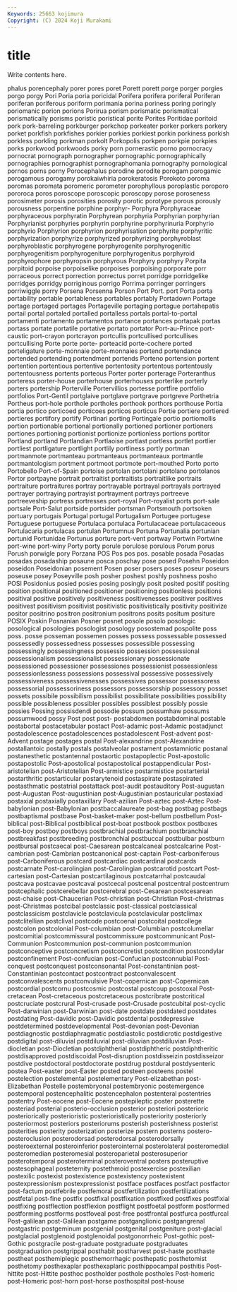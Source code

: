 ```yaml
---
Keywords: 25663 kojimura
Copyright: (C) 2024 Koji Murakami
---
```


# title

Write contents here.



phalus porencephaly porer pores poret Porett porett
porge porger porgies porgo porgy Pori Poria poria poricidal Porifera
porifera poriferal Poriferan poriferan poriferous poriform porimania porina poriness poring
poringly poriomanic porion porions Porirua porism porismatic porismatical porismatically porisms
poristic poristical porite Porites Poritidae poritoid pork pork-barreling porkburger porkchop
porkeater porker porkers porkery porket porkfish porkfishes porkier porkies porkiest
porkin porkiness porkish porkless porkling porkman porkolt Porkopolis porkpen porkpie
porkpies porks porkwood porkwoods porky porn pornerastic porno pornocracy pornocrat
pornograph pornographer pornographic pornographically pornographies pornographist pornographomania pornography pornological pornos
porns porny Porocephalus porodine porodite porogam porogamic porogamous porogamy porokaiwhiria
porokeratosis Porokoto poroma poromas poromata poromeric porometer porophyllous poroplastic poroporo
pororoca poros poroscope poroscopic poroscopy porose poroseness porosimeter porosis porosities
porosity porotic porotype porous porously porousness porpentine porphine porphyr- Porphyra
Porphyraceae porphyraceous porphyratin Porphyrean porphyria Porphyrian porphyrian Porphyrianist porphyries porphyrin
porphyrine porphyrinuria Porphyrio porphyrio Porphyrion porphyrion porphyrisation porphyrite porphyritic porphyrization
porphyrize porphyrized porphyrizing porphyroblast porphyroblastic porphyrogene porphyrogenite porphyrogenitic porphyrogenitism porphyrogeniture
porphyrogenitus porphyroid porphyrophore porphyropsin porphyrous Porphyry porphyry Porpita porpitoid porpoise
porpoiselike porpoises porpoising porporate porr porraceous porrect porrection porrectus porret
porridge porridgelike porridges porridgy porriginous porrigo Porrima porringer porringers porriwiggle
porry Porsena Porsenna Porson Port Port. port Porta porta portability
portable portableness portables portably Portadown Portage portage portaged portages Portageville
portaging portague portahepatis portail portal portaled portalled portalless portals portal-to-portal
portamenti portamento portamentos portance portances portapak portas portass portate portatile
portative portato portator Port-au-Prince port-caustic port-crayon portcrayon portcullis portcullised portcullises
portcullising Porte porte porte- porteacid porte-cochere ported porteligature porte-monnaie porte-monnaies
portend portendance portended portending portendment portends Porteno portension portent portention
portentious portentive portentosity portentous portentously portentousness portents porteous Porter porter
porterage Porteranthus porteress porter-house porterhouse porterhouses porterlike porterly porters portership
Porterville Portervillios portesse portfire portfolio portfolios Port-Gentil portglaive portglave portgrave
portgreve Porthetria Portheus port-hole porthole portholes porthook porthors porthouse Portia
portia portico porticoed porticoes porticos porticus Portie portiere portiered portieres
portifory portify Portinari porting Portingale portio portiomollis portion portionable portional
portionally portioned portioner portioners portiones portioning portionist portionize portionless portions
portitor Portland portland Portlandian Portlaoise portlast portless portlet portlier portliest
portligature portlight portlily portliness portly portman portmanmote portmanteau portmanteaus portmanteaux
portmantle portmantologism portment portmoot portmote port-mouthed Porto porto Portobello Port-of-Spain
portoise portolan portolani portolano portolanos Portor portpayne portrait portraitist portraitists
portraitlike portraits portraiture portraitures portray portrayable portrayal portrayals portrayed portrayer
portraying portrayist portrayment portrays portreeve portreeveship portress portresses port-royal Port-royalist
ports port-sale portsale Port-Salut portside portsider portsman Portsmouth portsoken portuary
portugais Portugal portugal Portugalism Portugee portugese Portuguese portuguese Portulaca portulaca
Portulacaceae portulacaceous Portulacaria portulacas portulan Portumnus Portuna Portunalia portunian portunid
Portunidae Portunus porture port-vent portway Portwin Portwine port-wine port-winy Porty
porty porule porulose porulous Porum porus Porush porwigle pory Porzana
POS Pos pos pos. posable posada Posadas posadas posadaship posaune
posca poschay pose posed Posehn Poseidon poseidon Poseidonian posement Posen
poser posers poses poseur poseurs poseuse posey Poseyville posh posher
poshest poshly poshness posho POSI Posidonius posied posies posing posingly
posit posited positif positing position positional positioned positioner positioning positionless
positions positival positive positively positiveness positivenesses positiver positives positivest positivism
positivist positivistic positivistically positivity positivize positor positrino positron positronium positrons
posits positum positure POSIX Poskin Posnanian Posner posnet posole posolo
posologic posological posologies posologist posology posostemad pospolite poss poss. posse
posseman possemen posses possess possessable possessed possessedly possessedness possesses possessible
possessing possessingly possessingness possessio possession possessional possessionalism possessionalist possessionary possessionate
possessioned possessioner possessiones possessionist possessionless possessionlessness possessions possessival possessive possessively
possessiveness possessivenesses possessives possessor possessoress possessorial possessoriness possessors possessorship possessory
posset possets possibile possibilism possibilist possibilitate possibilities possibility possible possibleness
possibler possibles possiblest possibly possie possies Possing possisdendi possodie possum
possumhaw possums possumwood possy Post post post- postabdomen postabdominal postable
postabortal postacetabular postact Post-adamic post-Adamic postadjunct postadolescence postadolescences postadolescent Post-advent
post-Advent postage postages postal Post-alexandrine post-Alexandrine postallantoic postally postals postalveolar
postament postamniotic postanal postanesthetic postantennal postaortic postapoplectic Post-apostolic postapostolic Post-apostolical
postapostolical postappendicular Post-aristotelian post-Aristotelian Post-armistice postarmistice postarterial postarthritic postarticular postarytenoid
postaspirate postaspirated postasthmatic postatrial postattack post-audit postauditory Post-augustan post-Augustan Post-augustinian
post-Augustinian postauricular postaxiad postaxial postaxially postaxillary Post-azilian Post-aztec post-Aztec Post-babylonian
post-Babylonian postbaccalaureate post-bag postbag postbags postbaptismal postbase Post-basket-maker post-bellum postbellum
Post-biblical post-Biblical postbiblical post-boat postbook postbox postboxes post-boy postboy postboys
postbrachial postbrachium postbranchial postbreakfast postbreeding postbronchial postbuccal postbulbar postburn postbursal
postcaecal post-Caesarean postcalcaneal postcalcarine Post-cambrian post-Cambrian postcanonical post-captain Post-carboniferous post-Carboniferous
postcard postcardiac postcardinal postcards postcarnate Post-carolingian post-Carolingian postcarotid postcart Post-cartesian
post-Cartesian postcartilaginous postcatarrhal postcaudal postcava postcavae postcaval postcecal postcenal postcentral
postcentrum postcephalic postcerebellar postcerebral post-Cesarean postcesarean post-chaise post-Chaucerian Post-christian post-Christian
Post-christmas post-Christmas postcibal postclassic post-classical postclassical postclassicism postclavicle postclavicula postclavicular
postclimax postclitellian postclival postcode postcoenal postcoital postcollege postcolon postcolonial Post-columbian
post-Columbian postcolumellar postcomitial postcommissural postcommissure postcommunicant Post-Communion Postcommunion post-communion postcommunion
postconceptive postconcretism postconcretist postcondition postcondylar postconfinement Post-confucian post-Confucian postconnubial Post-conquest
postconquest postconsonantal Post-constantinian post-Constantinian postcontact postcontract postconvalescent postconvalescents postconvulsive Post-copernican
post-Copernican postcordial postcornu postcosmic postcostal postcoup postcoxal Post-cretacean Post-cretaceous postcretaceous
postcribrate postcritical postcruciate postcrural Post-crusade post-Crusade postcubital post-cyclic Post-darwinian post-Darwinian
post-date postdate postdated postdates postdating Post-davidic post-Davidic postdental postdepressive postdetermined
postdevelopmental Post-devonian post-Devonian postdiagnostic postdiaphragmatic postdiastolic postdicrotic postdigestive postdigital post-diluvial
postdiluvial post-diluvian postdiluvian Post-diocletian post-Diocletian postdiphtherial postdiphtheric postdiphtheritic postdisapproved postdiscoidal
Post-disruption postdisseizin postdisseizor postdive postdoctoral postdoctorate postdrug postdural postdysenteric postea
Post-easter post-Easter posted posteen posteens postel postelection postelemental postelementary Post-elizabethan
post-Elizabethan Postelle postembryonal postembryonic postemergence postemporal postencephalitic postencephalon postenteral postentries
postentry Post-eocene post-Eocene postepileptic poster posterette posteriad posterial posterio-occlusion posterior
posteriori posterioric posteriorically posterioristic posterioristically posteriority posteriorly posteriormost posteriors posteriorums
posterish posterishness posterist posterities posterity posterization posterize postern posterns postero-
posteroclusion posterodorsad posterodorsal posterodorsally posteroexternal posteroinferior posterointernal posterolateral posteromedial posteromedian
posteromesial posteroparietal posterosuperior posterotemporal posteroterminal posteroventral posters posteruptive postesophageal posteternity
postethmoid postexercise postexilian postexilic postexist postexistence postexistency postexistent postexpressionism postexpressionist
postface postfaces postfact postfactor post-factum postfebrile postfemoral postfertilization postfertilizations postfetal
post-fine postfix postfixal postfixation postfixed postfixes postfixial postfixing postflection postflexion
postflight postfoetal postform postformed postforming postforms postfoveal post-free postfrontal postfurca
postfurcal Post-galilean post-Galilean postgame postganglionic postgangrenal postgastric postgeminum postgenial postgenital
postgeniture post-glacial postglacial postglenoid postglenoidal postgonorrheic Post-gothic post-Gothic postgracile post-graduate
postgraduate postgraduates postgraduation postgrippal posthabit postharvest post-haste posthaste postheat posthemiplegic
posthemorrhagic posthepatic posthetomist posthetomy posthexaplar posthexaplaric posthippocampal posthitis Post-hittite post-Hittite
posthoc postholder posthole postholes Post-homeric post-Homeric post-horn post-horse posthospital post-house
